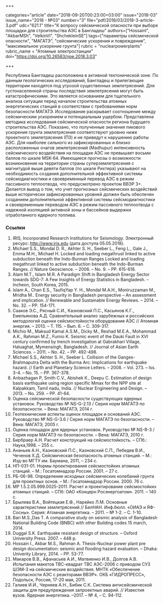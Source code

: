 +++

categories="article"
date="2018-09-20T00:23:00+03:00"
issue="2018-03"
issue_name="2018 - №03"
number="3"
file="pdf/2018/03/2018-3-article-3.pdf"
udc="621.1"
title="К вопросу сейсмической опасности при выборе площадки для строительства АЭС в Бангладеш"
authors=["HossainI", "АkbarMSh", "VelkinVI", "ShchekleinSE"]
tags=["параметры сейсмической опасности", "МАГАТЭ", "сейсмические ускорения и повреждения", "максимальное ускорение грунта"]
rubric = "nuclearpowerplants"
rubric_name = "Aтомные электростанции"
doi="https://doi.org/10.26583/npe.2018.3.03"

+++

Республика Бангладеш расположена в активной тектонической зоне. По данным геологических исследований, Бангладеш и прилегающие территории находятся под угрозой существенных землетрясений. Для густонаселенной страны последствия землетрясения могут быть катастрофическими. Это является основанием для тщательного анализа ситуации перед началом строительства атомных энергетических станций в соответствии с требованиями норм безопасности МАГАТЭ. Исследование раскрывает соотношение между сейсмическим ускорением и потенциальным ущербом. Представлена методика исследования сейсмической опасности региона будущего строительства АЭС. Показано, что полученные значения пикового ускорения грунта землетрясения соответствуют уровню ниже проектного землетрясения (ПЗ) и не приведут к нарушению работы АЭС. Для наиболее сильного из зафиксированных и близко расположенных очагов землетрясений (Madhupur) интенсивность сейсмического воздействия на площадке АЭС не превышает восьми баллов по шкале MSK-64. Имеющиеся прогнозы о возможности возникновения на территории страны суперземлетрясения с магнитудой выше девяти баллов (по шкале Рихтера) указывают на необходимость создания дополнительной эффективной системы сейсмодиагностики и своевременный перевод АЭС в режим пассивного теплоотвода, что предусмотрено проектом ВВЭР 3+. Делается вывод о том, что учет прогнозных сейсмических воздействий выше исторически зафиксированных уровней должен быть обеспечен созданием дополнительной эффективной системы сейсмодиагностики и своевременным переводом АЭС в режим пассивного теплоотвода с надежной изоляцией активной зоны и бассейнов выдержки отработанного ядерного топлива.

### Ссылки

1. IRIS, Incorporated Research Institutions for Seismology. Электронный ресурс: http://www.iris.edu (дата доступа 05.05.2018).
2. Michael S.S., Mondal D. R., Akhter S. H., Seeber L., Feng L., Gale J., Emma M.H., Michael H. Locked and loading megathrust linked to active subduction beneath the Indo-Burman Ranges Locked and loading megathrust linked to active subduction beneath the Indo-Burman Ranges. // Nature Geoscience. – 2006. – No. 9. – PP. 615-618.
3. Alam M.T., Islam M.R. A Paradigm Shift in Bangladesh Energy Sector towards SDG-7: A Few Insights of Energy Statistics in Bangladesh. – Incheon, South Korea, 2015.
4. Islam A., Chan E.S., TaufiqYap Y. H., Mondal M.A.H., Moniruzzaman M., Mridha M.. Energy security in Bangladesh perspective – An assessment and implication. // Renewable and Sustainable Energy Reviews. – 2014. – No. 32. – PP. 154-171.
5. Сааков Э.С., Рясный С.И., Казновский П.С., Касьянов К.Г., Емельянова А.Д. Сравнительный анализ зарубежных и российских методологий оценки сейсмостойкости оборудования АЭС // Атомная энергия. – 2013. – Т. 115. – Вып. 6. – С. 309-317.
6. Michio M., Maksud Kamal A.S.M., Dicky M., Reshad M.E.A., Mohammad A.K., Rahman M.Z., Fumio K. Seismic event of the Dauki Fault in XVI century confirmed by trench investigation at Gabrakhari Village, Haluaghat, Mymensingh, Bangladesh. // Journal of Asian Earth Sciences. – 2011. – No. 42. – PP. 492-498.
7. Michael S.S., Akhter S. H., Seeber L. Collision of the Ganges-Brahmaputra Delta with the Burma Arc: Implications for earthquake hazard. // Earth and Planetary Science Letters. – 2008. – Vol. 273. – Iss. 3-4. – No. 15. – PP. 367-378.
8. Anbazhagan P, Smith C.V., Abishek К., Deepu С. Estimation of design basis earthquake using region specific Mmax for the NPP site at Kalpakkam, Tamil nadu, India. // Nuclear Engineering and Design. – 2013. – No. 259. – PP. 41-64.
9. Оценка сейсмической безопасности существующих ядерных установок. Руководство № NS-G-2.13 / Серия норм МАГАТЭ по безопасности. – Вена: МАГАТЭ, 2014 г.
10. Геотехнические аспекты оценок площадок и оснований АЭС. Руководство № NS-G-3.6 / Серия норм МАГАТЭ по безопасности. – Вена: МАГАТЭ, 2005 г.
11. Оценка площадок для ядерных установок. Руководство № NS-R-3 / Серия норм МАГАТЭ по безопасности. – Вена: МАГАТЭ, 2010 г.
12. Бирбраер А.Н. Расчет конструкций на сейсмостойкость. – СПб.: Наука,1998. – 255 с.
13. Ананьев А.Н., Казновский П.С., Казновский С.П., Лебедев В.И., Чеченов Х.Д. Сейсмическая безопасность атомных станций. – М.: Изд-во МГТУ им. Баумана, 2011, – 234 с.
14. НП-031-01. Нормы проектирования сейсмостойких атомных станций. – М.: Госатомнадзор России. 2001. – 27 с.
15. РБ-06-98. Определение исходных сейсмических колебаний грунта для проектных основ. – М.: Госатомнадзор России. 2000. 76 с.
16. МР 1.5.2.05.999.0025-2011. Расчет и проектирование сейсмостойких атомных станций. – СПб: ОАО «Концерн Росэнергоатом». 2011. – 140 с.
17. Брылева В.А., Войтецкая Е.Ф., Нарейко Л.М. Основные характеристики землетрясений // БелНАН. Инф.бюлл. «ОИАЭ и ЯФ-Сосны». Серия: Атомная энергетика. – 2011. – № 1-2. – С. 1-10.
18. Bari M.S.,Das T. A comparative study on seismic analysis of Bangladesh National Building Code (BNBC) with other Building codes 15 march, 2014.
19. Duggal S.K. Earthquake resistant design of structure. – Oxford University Press. 2007. – 448 p.
20. Hossain I., Akbar M.S., Rahman A. Thesis-Nuclear power plant pre design documentation: seismic and flooding hazard evaluation. – Dhaka: Univerity Library, 2014. – PP. 53-77.
21. Макаров В.В., Афанасьев А.И., Матвиенко И.В., Долгов А.В. Испытания макетов ТВС-квадрат ТВС АЭС-2006 с приводом СУЗ ШЭМ-3 на сейсмические воздействия. МНТК «Обеспечение безопасности АЭС с реакторами ВВЭР». ОКБ «ГИДРОПРЕСС», Подольск, Россия, 17-20 мая, 2011.
22. Галиев И.И., Черняев А.Н., Бибик С.К. Система антисейсмической защиты для предупреждения запроектных аварий. // Известия вузов. Ядерная энергетика. –2017. – № 4, – С. 94-112.